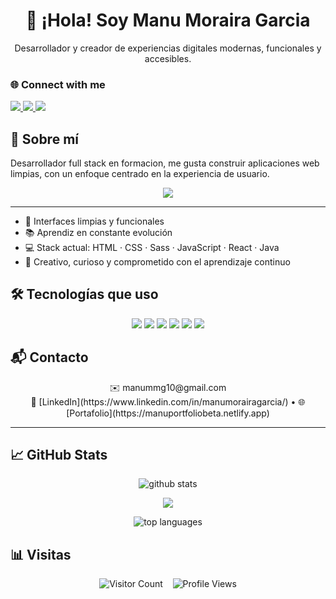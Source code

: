 

<h1 align="center">👋 ¡Hola! Soy Manu Moraira Garcia</h1>
<p align="center">Desarrollador y creador de experiencias digitales modernas, funcionales y accesibles.</p>

### 🌐 Connect with me
<p align="center">  
<p align="left">
  <a href="https://manuportfoliobeta.netlify.app" target="_blank">
    <img src="https://img.shields.io/badge/Portafolio-Web-0078D4?style=for-the-badge&logo=netlify&logoColor=white" />
  </a>
  <a href="mailto:manummg10@gmail.com">
    <img src="https://img.shields.io/badge/Email-manummg10@gmail.com-D14836?style=for-the-badge&logo=gmail&logoColor=white" />
  </a>
  <a href="https://www.linkedin.com/in/manumorairagarcia/" target="_blank">
    <img src="https://img.shields.io/badge/LinkedIn-Conectar-0A66C2?style=for-the-badge&logo=linkedin&logoColor=white" />
  </a>
</p>

## 🧠 Sobre mí

Desarrollador full stack en formacion, me gusta construir aplicaciones web limpias, con un enfoque centrado en la experiencia de usuario.
<p align="center">
  <img src="https://readme-typing-svg.herokuapp.com/?lines=Frontend+Developer;UI/UX;Backend+Developer;&center=true&width=500&height=45" />
</p>

--- 

- 🎯 Interfaces limpias y funcionales
- 📚 Aprendiz en constante evolución
- 💻 Stack actual: HTML · CSS · Sass · JavaScript · React · Java
- 🧩 Creativo, curioso y comprometido con el aprendizaje continuo

## 🛠️ Tecnologías que uso

<p align="center">
  <img src="https://img.shields.io/badge/HTML-E34F26?style=for-the-badge&logo=html5&logoColor=white" />
  <img src="https://img.shields.io/badge/CSS-1572B6?style=for-the-badge&logo=css3&logoColor=white" />
  <img src="https://img.shields.io/badge/Sass-CC6699?style=for-the-badge&logo=sass&logoColor=white" />
  <img src="https://img.shields.io/badge/JavaScript-F7DF1E?style=for-the-badge&logo=javascript&logoColor=black" />
  <img src="https://img.shields.io/badge/React-20232A?style=for-the-badge&logo=react&logoColor=61DAFB" />
  <img src="https://img.shields.io/badge/Java-007396?style=for-the-badge&logo=java&logoColor=white" />
</p>

## 📬 Contacto

<p align="center">
  ✉️ manummg10@gmail.com  
  <br>  
  💼 [LinkedIn](https://www.linkedin.com/in/manumorairagarcia/) • 🌐 [Portafolio](https://manuportfoliobeta.netlify.app)
</p>

---

## 📈 GitHub Stats

<p align="center">
  <img src="https://github-readme-stats.vercel.app/api?username=manummg10&show_icons=true&locale=es&theme=radical&cache_seconds=60" alt="github stats" />
</p>
<p align="center">
  <img src="https://github-readme-streak-stats.herokuapp.com/?user=manummg10&theme=radical" />
</p>
<p align="center">
  <img src="https://github-readme-stats.vercel.app/api/top-langs/?username=manummg10&layout=compact&theme=radical" alt="top languages" />
</p>

## 📊 Visitas

<p align="center">
  <img src="https://visitor-badge.laobi.icu/badge?page_id=manummg10.manummg10" alt="Visitor Count" />
  &nbsp;&nbsp;
  <img src="https://hits.sh/github.com/manummg10.svg" alt="Profile Views" />
</p>





